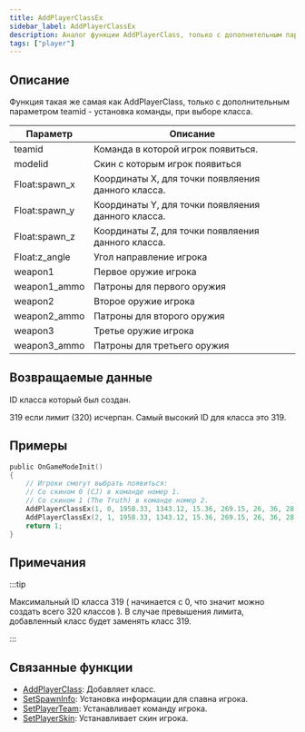 ```yaml
---
title: AddPlayerClassEx
sidebar_label: AddPlayerClassEx
description: Аналог функции AddPlayerClass, только с дополнительным параметром teamid.
tags: ["player"]
---
```


## Описание

Функция такая же самая как AddPlayerClass, только с дополнительным параметром teamid - установка команды, при выборе класса.

| Параметр          | Описание                                                   |
| ------------- | ------------------------------------------------------------- |
| teamid        | Команда в которой игрок появиться.                            |
| modelid       | Скин с которым игрок появиться                                |
| Float:spawn_x | Координаты X, для точки появляения данного класса.            |
| Float:spawn_y | Координаты Y, для точки появляения данного класса.            |
| Float:spawn_z | Координаты Z, для точки появляения данного класса.            |
| Float:z_angle | Угол направление игрока                                       |
| weapon1       | Первое оружие игрока                                          |
| weapon1_ammo  | Патроны для первого оружия                                    |
| weapon2       | Второе оружие игрока                                          |
| weapon2_ammo  | Патроны для второго оружия                                    |
| weapon3       | Третье оружие игрока                                          |
| weapon3_ammo  | Патроны для третьего оружия                                    |

## Возвращаемые данные

ID класса который был создан.

319 если лимит (320) исчерпан. Самый высокий ID для класса это 319.

## Примеры

```c
public OnGameModeInit()
{
	// Игроки смогут выбрать появиться:
	// Со скином 0 (CJ) в команде номер 1.
	// Со скином 1 (The Truth) в команде номер 2.
    AddPlayerClassEx(1, 0, 1958.33, 1343.12, 15.36, 269.15, 26, 36, 28, 150, 0, 0); // CJ
    AddPlayerClassEx(2, 1, 1958.33, 1343.12, 15.36, 269.15, 26, 36, 28, 150, 0, 0); // The Truth
    return 1;
}
```

## Примечания

:::tip

Максимальный ID класса 319 ( начинается с 0, что значит можно создать всего 320 классов ). В случае превышения лимита, добавленный класс будет заменять класс 319.

:::

## Связанные функции

- [AddPlayerClass](AddPlayerClass.md): Добавляет класс.
- [SetSpawnInfo](SetSpawnInfo.md): Установка информации для спавна игрока.
- [SetPlayerTeam](SetPlayerTeam.md): Устанавливает команду игрока.
- [SetPlayerSkin](SetPlayerSkin.md): Устанавливает скин игрока.
